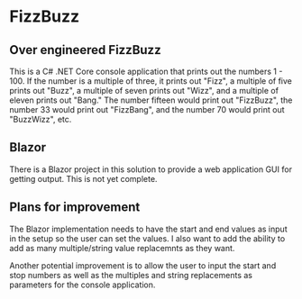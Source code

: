 # FizzBuzz
## Over engineered FizzBuzz

This is a C# .NET Core console application that prints out the numbers 1 - 100.  If the number is a multiple of three, it prints out "Fizz", a multiple of five prints out "Buzz", a multiple of seven prints out "Wizz", and a multiple of eleven prints out "Bang."  The number fifteen would print out "FizzBuzz", the number 33 would print out "FizzBang", and the number 70 would print out "BuzzWizz", etc.

## Blazor
There is a Blazor project in this solution to provide a web application GUI for getting output.  This is not yet complete.

## Plans for improvement
The Blazor implementation needs to have the start and end values as input in the setup so the user can set the values.  I also want to add the ability to add as many multiple/string value replacemnts as they want.

Another potential improvement is to allow the user to input the start and stop numbers as well as the multiples and string replacements as parameters for the console application.
